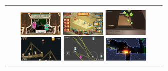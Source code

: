 
<!--<div align="center">
  <img src="assets/logo.png" alt="logo" width="1024" height="auto" />
</div>-->

---

<div align="center"> 
  <img src="assets/screenshot1.png" alt="screenshot" width="128" />&nbsp
  <img src="assets/screenshot2.png" alt="screenshot" width="128" />&nbsp
  <img src="assets/screenshot3.png" alt="screenshot" width="128" />&nbsp
  <img src="assets/screenshot4.png" alt="screenshot" width="128" />&nbsp
  <img src="assets/screenshot5.png" alt="screenshot" width="128" />&nbsp
  <img src="assets/screenshot7.png" alt="screenshot" width="128" />
</div>

---

<!-- Badges 

# Liens
  * <a href="https://www.youtube.com/channel/UCwxuydeEi6WyM-X6nsPs-8A">Youtube</a>
  * <a href="https://archer01.itch.io/">Itch.io</a>
  * <a href="https://hashnode.com/@Archer01">Hashnode (Dev Blog)</a>
  * <a href="https://www.linkedin.com/in/julienguenard/">Linkedin</a>
  * <a href="https://twitter.com/julien_guenard">Twitter</a>
  
  ---
  
  # Projets Unity
  
   ## Projets personnel
  * 2022 <a href="https://archer01.itch.io/mille-sabords">(Play game)</a>&nbsp;
  <a href="https://github.com/JulienGuenard/Mille-Sabords">Mille Sabords</a>

   ## Projets étudiant
  * 2019 <a href="https://archer01.itch.io/orbeon">(Download game)</a>
  <a href="https://archer01-tactic-turn-based-unity.hashnode.dev/">(Dev Blog)</a>&nbsp;
  <a href="https://github.com/JulienGuenard/Orbeon">Orbeon</a>
  * 2018 <a href="https://archer01.itch.io/pyromancer">(Download game)</a>
  <a href="https://jeu-infiltration-unity.hashnode.dev/">(Dev Blog)</a>&nbsp;
  <a href="https://github.com/JulienGuenard/Pyromancer">Pyromancer</a>
  * 2017 <a href="https://archer01.itch.io/candy-land">(Download game)</a>
  <a href="https://archer01-jeu-narratif-2d.hashnode.dev/">(Dev Blog)</a>&nbsp;
  <a href="https://github.com/JulienGuenard/Candy-Land">Candy Land</a>

   ## Exercices
  * 2022 <a href="https://github.com/JulienGuenard/2D-Titan-Souls-Like">(Play game)</a>&nbsp;
  <a href="https://github.com/JulienGuenard/2D-Titan-Souls-Like">Titans Souls</a> 
  * 2022 <a href="https://archer01.itch.io/dwarf-platformer-2d">(Play game)</a>&nbsp;
  <a href="https://github.com/JulienGuenard/2D-Platform---Cours-3WA">2D Platform Dwarf</a>
  * 2022 <a href="https://archer01.itch.io/ui-exercice">(Play game)</a>&nbsp;
  <a href="https://github.com/JulienGuenard/UI-Exercice">UI Exercice</a>
  * 2022 <a href="https://archer01.itch.io/auditorium">(Play game)</a>&nbsp;
  <a href="https://github.com/JulienGuenard/Piratorium">Auditorium</a>
  * 2022 <a href="https://archer01.itch.io/flooded-village">(Play game)</a>&nbsp;
  <a href="https://github.com/JulienGuenard/Flooded-Village">Flooded Village</a>

